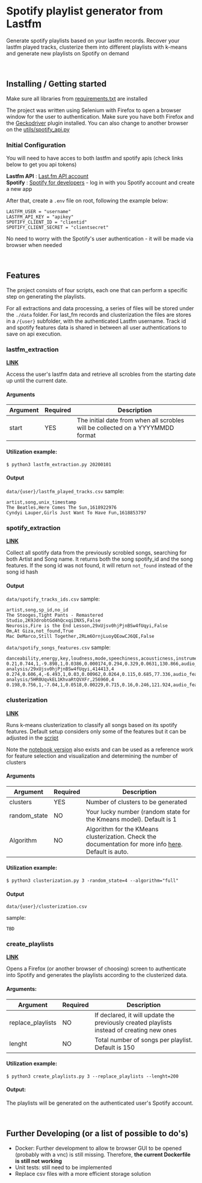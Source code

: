 # Spotify playlist generator from Lastfm

Generate spotify playlists based on your lastfm records. 
Recover your lastfm played tracks, clusterize them into different playlists with k-means and generate new playlists on Spotify on demand

<br>

## Installing / Getting started

Make sure all libraries from [requirements.txt](https://github.com/otaviomarra/lastfm_track_analysis/blob/main/requirements.txt) are installed

The project was written using Selenium with Firefox to open a browser window for the user to authentication. Make sure you have both Firefox and the [Geckodriver](https://github.com/mozilla/geckodriver) plugin installed. You can also change to another browser on the [utils/spotify_api.py](https://github.com/otaviomarra/lastfm_track_analysis/blob/main/utils/spotify_api.py#L293)

### Initial Configuration

You will need to have acces to both lastfm and spotify apis (check links below to get you api tokens)

**Lastfm API** : [Last.fm API account](https://www.last.fm/api)<br>
**Spotify** : [Spotify for developers](https://developer.spotify.com/) - log in with you Spotify account and create a new app

After that, create a `.env` file on root, following the example below:

```
LASTFM_USER = "username"
LASTFM_API_KEY = "apikey"
SPOTIFY_CLIENT_ID = "clientid"
SPOTIFY_CLIENT_SECRET = "clientsecret"
```
No need to worry with the Spotify's user authentication - it will be made via browser when needed

<br>

## Features

The project consists of four scripts, each one that can perform a specific step on generating the playlists.

For all extractions and data processing, a series of files will be stored under the `./data` folder. For last_fm records and clusterization the files are stores in a `/{user}` subfolder, with the authenticated Lastfm username. Track id and spotify features data is shared in between all user authentications to save on api execution.

### lastfm_extraction
**[LINK](https://github.com/otaviomarra/lastfm_track_analysis/blob/main/scripts/lastfm_extraction.py)**

Access the user's lastfm data and retrieve all scrobles from the starting date up until the current date.

#### Arguments
|Argument|Required|Description|
|---|---|---|
|start|YES|The initial date from when all scrobles will be collected on a YYYYMMDD format|

#### Utilization example: 
```
$ python3 lastfm_extraction.py 20200101
```

#### Output
`data/{user}/lastfm_played_tracks.csv` sample:
```
artist,song,unix_timestamp
The Beatles,Here Comes The Sun,1618922976
Cyndyi Lauper,Girls Just Want To Have Fun,1618853797
```

### spotify_extraction
**[LINK](https://github.com/otaviomarra/lastfm_track_analysis/blob/main/scripts/spotify_extraction.py)**

Collect all spotify data from the previously scrobled songs, searching for both Artist and Song name. It returns both the song spotify_id and the song features. If the song id was not found, it will return `not_found` instead of the song id hash

#### Output
`data/spotify_tracks_ids.csv` sample:
```
artist,song,sp_id,no_id
The Stooges,Tight Pants - Remastered Studio,2K9JdrobtGd4hQcxqiINXS,False
Neurosis,Fire is the End Lesson,29xUjsv0hjPjnBSw4fUqyi,False
Om,At Giza,not_found,True
Mac DeMarco,Still Together,2RLm6OrnjLuoyQEowCJ6QE,False
```
`data/spotify_songs_features.csv` sample:
```
danceability,energy,key,loudness,mode,speechiness,acousticness,instrumentalness,liveness,valence,tempo,type,id,uri,track_href,analysis_url,duration_ms,time_signature
0.21,0.744,1,-9.898,1,0.0386,0.000174,0.294,0.329,0.0631,130.866,audio_features,29xUjsv0hjPjnBSw4fUqyi,spotify:track:29xUjsv0hjPjnBSw4fUqyi,https://api.spotify.com/v1/tracks/29xUjsv0hjPjnBSw4fUqyi,https://api.spotify.com/v1/audio-analysis/29xUjsv0hjPjnBSw4fUqyi,414413,4
0.274,0.606,4,-6.493,1,0.03,0.00962,0.0264,0.115,0.685,77.336,audio_features,5HR0UqvkEL1KhvaRtQVXFr,spotify:track:5HR0UqvkEL1KhvaRtQVXFr,https://api.spotify.com/v1/tracks/5HR0UqvkEL1KhvaRtQVXFr,https://api.spotify.com/v1/audio-analysis/5HR0UqvkEL1KhvaRtQVXFr,256960,4
0.198,0.756,1,-7.04,1,0.0518,0.00229,0.715,0.16,0.246,121.924,audio_features,4SNVaP303lu2bU5GnT3nMm
```

### clusterization
**[LINK](https://github.com/otaviomarra/lastfm_track_analysis/blob/main/scripts/clusterization.py)**

Runs k-means clusterization to classify all songs based on its spotify features. Default setup considers only some of the features but it can be adjusted in the [script](https://github.com/otaviomarra/lastfm_track_analysis/blob/main/scripts/clusterization.py#L52) 

Note the [notebook version](https://github.com/otaviomarra/lastfm_track_analysis/blob/main/kmeans_clusters.ipynb) also exists and can be used as a reference work for feature selection and visualization and determining the number of clusters

#### Arguments

|Argument|Required|Description|
|---|---|---|
|clusters|YES|Number of clusters to be generated|
|random_state|NO|Your lucky number (random state for the Kmeans model). Default is 1|
|Algorithm|NO|Algorithm for the KMeans clusterization. Check the documentation for more info [here](https://scikit-learn.org/stable/modules/generated/sklearn.cluster.KMeans.html). Default is auto.|

#### Utilization example: 
```
$ python3 clusterization.py 3 -random_state=4 --algorithm="full"
```
#### Output
`data/{user}/clusterization.csv` 

sample:
```
TBD
```

### create_playlists
**[LINK](https://github.com/otaviomarra/lastfm_track_analysis/blob/main/scripts/create_playlists.py)**

Opens a Firefox (or another browser of choosing) screen to authenticate into Spotify and generates the playlists according to the clusterized data.

#### Arguments:
|Argument|Required|Description|
|---|---|---|
|replace_playlists|NO|If declared, it will update the previously created playlists instead of creating new ones|
|lenght|NO|Total number of songs per playlist. Default is 150|

#### Utilization example: 
```
$ python3 create_playlists.py 3 --replace_playlists --lenght=200
```
#### Output:
The playlists will be generated on the authenticated user's Spotify account.


<br>

## Further Developing (or a list of possible to do's)

* Docker: Further development to allow te browser GUI to be opened (probably with a vnc) is still missing. Therefore, **the current Dockerfile is still not working**
* Unit tests: still need to be implemented
* Replace csv files with a more efficient storage solution
